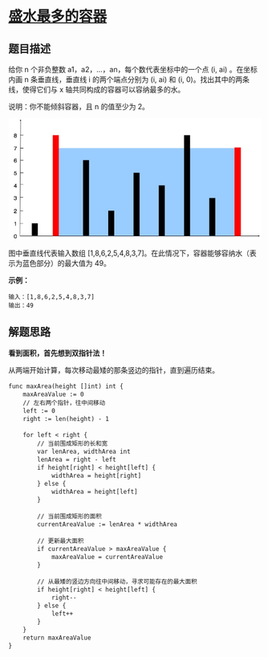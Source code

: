 # [盛水最多的容器](https://leetcode-cn.com/problems/container-with-most-water/)

## 题目描述

给你 n 个非负整数 a1，a2，...，an，每个数代表坐标中的一个点 (i, ai) 。在坐标内画 n 条垂直线，垂直线 i 的两个端点分别为 (i, ai) 和 (i, 0)。找出其中的两条线，使得它们与 x 轴共同构成的容器可以容纳最多的水。

说明：你不能倾斜容器，且 n 的值至少为 2。 

![盛水最多的容器示意图](../images/盛水最多的容器示意图.jpg)

图中垂直线代表输入数组 [1,8,6,2,5,4,8,3,7]。在此情况下，容器能够容纳水（表示为蓝色部分）的最大值为 49。

**示例：**

```
输入：[1,8,6,2,5,4,8,3,7]
输出：49
```

## 解题思路

**看到面积，首先想到双指针法！**

从两端开始计算，每次移动最矮的那条竖边的指针，直到遍历结束。

```golang
func maxArea(height []int) int {
    maxAreaValue := 0
    // 左右两个指针，往中间移动
    left := 0
    right := len(height) - 1

    for left < right {
        // 当前围成矩形的长和宽
        var lenArea, widthArea int
        lenArea = right - left
        if height[right] < height[left] {
            widthArea = height[right]
        } else {
            widthArea = height[left]
        }

        // 当前围成矩形的面积
        currentAreaValue := lenArea * widthArea
        
        // 更新最大面积
        if currentAreaValue > maxAreaValue {
            maxAreaValue = currentAreaValue
        }

        // 从最矮的竖边方向往中间移动，寻求可能存在的最大面积
        if height[right] < height[left] {
            right--
        } else {
            left++
        }
    }
    return maxAreaValue
}
```

